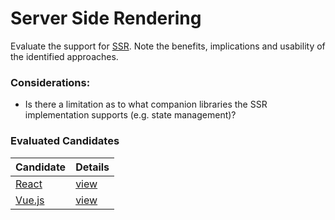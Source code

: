 # Server Side Rendering

Evaluate the support for [SSR](https://medium.com/walmartlabs/the-benefits-of-server-side-rendering-over-client-side-rendering-5d07ff2cefe8). Note the benefits, implications and usability of the identified approaches.

### Considerations:

- Is there a limitation as to what companion libraries the SSR implementation supports (e.g. state management)? 


### Evaluated Candidates

| Candidate        | Details            |
| ---------------- | ------------------ |
| [React](/react)  | [view](/react/ssr) |
| [Vue.js](/vuejs) | [view](/vuejs/ssr) |

